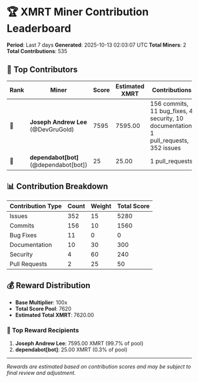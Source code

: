 # 🏆 XMRT Miner Contribution Leaderboard

**Period**: Last 7 days
**Generated**: 2025-10-13 02:03:07 UTC
**Total Miners**: 2
**Total Contributions**: 535

## 🥇 Top Contributors

| Rank | Miner | Score | Estimated XMRT | Contributions |
|------|-------|-------|----------------|---------------|
| 🥇 | **Joseph Andrew Lee** (@DevGruGold) | 7595 | 7595.00 | 156 commits, 11 bug_fixes, 4 security, 10 documentation, 1 pull_requests, 352 issues |
| 🥈 | **dependabot[bot]** (@dependabot[bot]) | 25 | 25.00 | 1 pull_requests |

## 📊 Contribution Breakdown

| Contribution Type | Count | Weight | Total Score |
|-------------------|-------|--------|-------------|
| Issues | 352 | 15 | 5280 |
| Commits | 156 | 10 | 1560 |
| Bug Fixes | 11 | 0 | 0 |
| Documentation | 10 | 30 | 300 |
| Security | 4 | 60 | 240 |
| Pull Requests | 2 | 25 | 50 |

## 💰 Reward Distribution

- **Base Multiplier**: 100x
- **Total Score Pool**: 7620
- **Estimated Total XMRT**: 7620.00

### 🎯 Top Reward Recipients
1. **Joseph Andrew Lee**: 7595.00 XMRT (99.7% of pool)
2. **dependabot[bot]**: 25.00 XMRT (0.3% of pool)

---
*Rewards are estimated based on contribution scores and may be subject to final review and adjustment.*